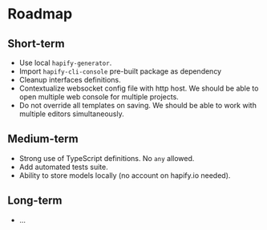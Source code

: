# Roadmap

## Short-term

- Use local `hapify-generator`.
- Import `hapify-cli-console` pre-built package as dependency
- Cleanup interfaces definitions.
- Contextualize websocket config file with http host. We should be able to open multiple web console for multiple projects.
- Do not override all templates on saving. We should be able to work with multiple editors simultaneously.

## Medium-term

- Strong use of TypeScript definitions. No `any` allowed.
- Add automated tests suite.
- Ability to store models locally (no account on hapify.io needed).

## Long-term

- ...
